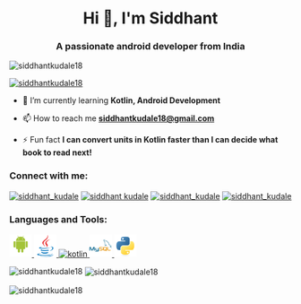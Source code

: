 <h1 align="center">Hi 👋, I'm Siddhant</h1>
<h3 align="center">A passionate android developer from India</h3>

<p align="left"> <img src="https://komarev.com/ghpvc/?username=siddhantkudale18&label=Profile%20views&color=0e75b6&style=flat" alt="siddhantkudale18" /> </p>

<p align="left"> <a href="https://github.com/ryo-ma/github-profile-trophy"><img src="https://github-profile-trophy.vercel.app/?username=siddhantkudale18" alt="siddhantkudale18" /></a> </p>

- 🌱 I’m currently learning **Kotlin, Android Development**

- 📫 How to reach me **siddhantkudale18@gmail.com**

- ⚡ Fun fact **I can convert units in Kotlin faster than I can decide what book to read next!**

<h3 align="left">Connect with me:</h3>
<p align="left">
<a href="https://twitter.com/siddhant_kudale" target="blank"><img align="center" src="https://raw.githubusercontent.com/rahuldkjain/github-profile-readme-generator/master/src/images/icons/Social/twitter.svg" alt="siddhant_kudale" height="30" width="40" /></a>
<a href="https://linkedin.com/in/siddhant kudale" target="blank"><img align="center" src="https://raw.githubusercontent.com/rahuldkjain/github-profile-readme-generator/master/src/images/icons/Social/linked-in-alt.svg" alt="siddhant kudale" height="30" width="40" /></a>
<a href="https://instagram.com/siddhant_kudale" target="blank"><img align="center" src="https://raw.githubusercontent.com/rahuldkjain/github-profile-readme-generator/master/src/images/icons/Social/instagram.svg" alt="siddhant_kudale" height="30" width="40" /></a>
<a href="https://www.leetcode.com/siddhant_kudale" target="blank"><img align="center" src="https://raw.githubusercontent.com/rahuldkjain/github-profile-readme-generator/master/src/images/icons/Social/leet-code.svg" alt="siddhant_kudale" height="30" width="40" /></a>
</p>

<h3 align="left">Languages and Tools:</h3>
<p align="left"> <a href="https://developer.android.com" target="_blank" rel="noreferrer"> <img src="https://raw.githubusercontent.com/devicons/devicon/master/icons/android/android-original-wordmark.svg" alt="android" width="40" height="40"/> </a> <a href="https://www.java.com" target="_blank" rel="noreferrer"> <img src="https://raw.githubusercontent.com/devicons/devicon/master/icons/java/java-original.svg" alt="java" width="40" height="40"/> </a> <a href="https://kotlinlang.org" target="_blank" rel="noreferrer"> <img src="https://www.vectorlogo.zone/logos/kotlinlang/kotlinlang-icon.svg" alt="kotlin" width="40" height="40"/> </a> <a href="https://www.mysql.com/" target="_blank" rel="noreferrer"> <img src="https://raw.githubusercontent.com/devicons/devicon/master/icons/mysql/mysql-original-wordmark.svg" alt="mysql" width="40" height="40"/> </a> <a href="https://www.python.org" target="_blank" rel="noreferrer"> <img src="https://raw.githubusercontent.com/devicons/devicon/master/icons/python/python-original.svg" alt="python" width="40" height="40"/> </a> </p>

<p><img align="left" src="https://github-readme-stats.vercel.app/api/top-langs?username=siddhantkudale18&show_icons=true&locale=en&layout=compact" alt="siddhantkudale18" /></p>

<p>&nbsp;<img align="center" src="https://github-readme-stats.vercel.app/api?username=siddhantkudale18&show_icons=true&locale=en" alt="siddhantkudale18" /></p>

<p><img align="center" src="https://github-readme-streak-stats.herokuapp.com/?user=siddhantkudale18&" alt="siddhantkudale18" /></p>
